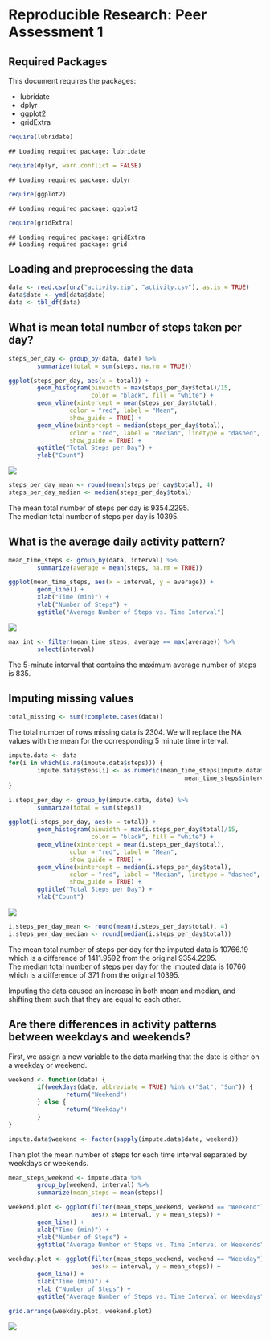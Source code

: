 # Reproducible Research: Peer Assessment 1

## Required Packages

This document requires the packages:  
- lubridate  
- dplyr  
- ggplot2  
- gridExtra

```r
require(lubridate)
```

```
## Loading required package: lubridate
```

```r
require(dplyr, warn.conflict = FALSE)
```

```
## Loading required package: dplyr
```

```r
require(ggplot2)
```

```
## Loading required package: ggplot2
```

```r
require(gridExtra)
```

```
## Loading required package: gridExtra
## Loading required package: grid
```

## Loading and preprocessing the data


```r
data <- read.csv(unz("activity.zip", "activity.csv"), as.is = TRUE)
data$date <- ymd(data$date)
data <- tbl_df(data)
```


## What is mean total number of steps taken per day?


```r
steps_per_day <- group_by(data, date) %>%
        summarize(total = sum(steps, na.rm = TRUE))

ggplot(steps_per_day, aes(x = total)) + 
        geom_histogram(binwidth = max(steps_per_day$total)/15,
                       color = "black", fill = "white") +
        geom_vline(xintercept = mean(steps_per_day$total),
                 color = "red", label = "Mean",
                 show_guide = TRUE) +
        geom_vline(xintercept = median(steps_per_day$total),
                 color = "red", label = "Median", linetype = "dashed", 
                 show_guide = TRUE) +
        ggtitle("Total Steps per Day") + 
        ylab("Count")
```

![](PA1_template_files/figure-html/unnamed-chunk-3-1.png) 

```r
steps_per_day_mean <- round(mean(steps_per_day$total), 4)
steps_per_day_median <- median(steps_per_day$total)
```

The mean total number of steps per day is 9354.2295.  
The median total number of steps per day is 10395.  

## What is the average daily activity pattern?


```r
mean_time_steps <- group_by(data, interval) %>%
        summarize(average = mean(steps, na.rm = TRUE))

ggplot(mean_time_steps, aes(x = interval, y = average)) + 
        geom_line() + 
        xlab("Time (min)") + 
        ylab("Number of Steps") + 
        ggtitle("Average Number of Steps vs. Time Interval")
```

![](PA1_template_files/figure-html/unnamed-chunk-4-1.png) 


```r
max_int <- filter(mean_time_steps, average == max(average)) %>%
        select(interval)
```


The 5-minute interval that contains the maximum average number of steps is 835.

## Imputing missing values


```r
total_missing <- sum(!complete.cases(data))
```

The total number of rows missing data is 2304. We will replace the 
NA values with the mean for the corresponding 5 minute time interval.


```r
impute.data <- data
for(i in which(is.na(impute.data$steps))) {
        impute.data$steps[i] <- as.numeric(mean_time_steps[impute.data$interval[i] == 
                                                 mean_time_steps$interval, 2])
}
```


```r
i.steps_per_day <- group_by(impute.data, date) %>%
        summarize(total = sum(steps))

ggplot(i.steps_per_day, aes(x = total)) + 
        geom_histogram(binwidth = max(i.steps_per_day$total)/15,
                       color = "black", fill = "white") +
        geom_vline(xintercept = mean(i.steps_per_day$total),
                 color = "red", label = "Mean",
                 show_guide = TRUE) +
        geom_vline(xintercept = median(i.steps_per_day$total),
                 color = "red", label = "Median", linetype = "dashed", 
                 show_guide = TRUE) +
        ggtitle("Total Steps per Day") + 
        ylab("Count")
```

![](PA1_template_files/figure-html/unnamed-chunk-8-1.png) 

```r
i.steps_per_day_mean <- round(mean(i.steps_per_day$total), 4)
i.steps_per_day_median <- round(median(i.steps_per_day$total))
```

The mean total number of steps per day for the imputed data is 10766.19 which is a difference of 1411.9592 from the original 9354.2295.  
The median total number of steps per day for the imputed data is 10766 which is a difference of 371 from the original 10395.  

Imputing the data caused an increase in both mean and median, and shifting them such that they are equal to each other.  

## Are there differences in activity patterns between weekdays and weekends?

First, we assign a new variable to the data marking that the date is either on a weekday or weekend.  


```r
weekend <- function(date) {
        if(weekdays(date, abbreviate = TRUE) %in% c("Sat", "Sun")) {
                return("Weekend")
        } else {
                return("Weekday")
        }
}

impute.data$weekend <- factor(sapply(impute.data$date, weekend))
```

Then plot the mean number of steps for each time interval separated by weekdays or weekends.


```r
mean_steps_weekend <- impute.data %>%
        group_by(weekend, interval) %>%
        summarize(mean_steps = mean(steps))

weekend.plot <- ggplot(filter(mean_steps_weekend, weekend == "Weekend"),
                       aes(x = interval, y = mean_steps)) + 
        geom_line() + 
        xlab("Time (min)") + 
        ylab("Number of Steps") + 
        ggtitle("Average Number of Steps vs. Time Interval on Weekends")

weekday.plot <- ggplot(filter(mean_steps_weekend, weekend == "Weekday"),
                       aes(x = interval, y = mean_steps)) + 
        geom_line() + 
        xlab("Time (min)") + 
        ylab ("Number of Steps") + 
        ggtitle("Average Number of Steps vs. Time Interval on Weekdays")

grid.arrange(weekday.plot, weekend.plot)
```

![](PA1_template_files/figure-html/unnamed-chunk-10-1.png) 

